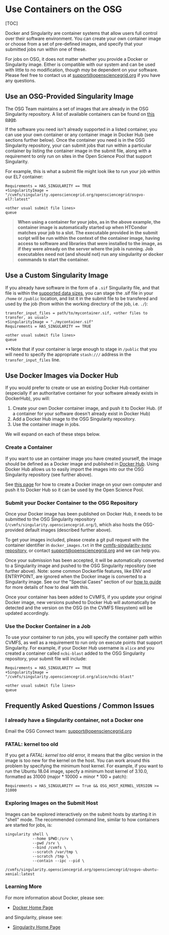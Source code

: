 Use Containers on the OSG 
====================================

[TOC]

Docker and Singularity are container systems that allow users full control 
over their software environment. You can create your own container image or choose from a set of pre-defined images, 
and specify that your submitted jobs run within one of these. 

For jobs on OSG, it does not matter whether you provide a Docker or Singularity 
image. Either is compatible with our system and can be used with little to 
no modification, though *may* be dependent on your software. Please
feel free to contact us at [support@opensciencegrid.org](mailto:support@opensciencegrid.org) if you have any questions. 

## Use an OSG-Provided Singularity Image

The OSG Team maintains a set of images that are already in the OSG Singularity repository. A list of available containers can be
found on [this page][container-list]. 

If the software you need isn't already supported in a listed container, you can use your 
own container or any container image in Docker Hub (see sections further below). Once the container you 
need is in the OSG Singularity repository, your can submit jobs that run within a particular container 
by listing the container image in the submit file, along with a requirement to only run on sites in the 
Open Science Pool that support Singularity.

For example, this is what a submit file might look like to run your job within our EL7 container:

    Requirements = HAS_SINGULARITY == TRUE
    +SingularityImage = "/cvmfs/singularity.opensciencegrid.org/opensciencegrid/osgvo-el7:latest"

    <other usual submit file lines>
    queue

> **When using a container for your jobs, as in the above example, the container image is automatically started up when HTCondor matches your job to a slot.  The executable provided in the submit script will be run within the context of the container image, having access to software and libraries that were installed to the image, as if they were already on the server where the job is running. Job executables need not (and should not) run any singularity or docker commands to start the container.**

## Use a Custom Singularity Image

If you already have software in the form of a `.sif` Singuilarity file, and that file
is within the [supported data sizes](https://support.opensciencegrid.org/support/solutions/articles/12000002985-overview-data-staging-and-transfer-to-jobs), you can stage the .sif file in your `/home` or `/public` 
location, and list it in the submit file to be transfered and used by 
the job (from within the working directory of the job, i.e. `./`):

    transfer_input_files = path/to/mycontainer.sif, <other files to transfer, as usual>
    +SingularityImage = "./mycontainer.sif"
    Requirements = HAS_SINGULARITY == TRUE

    <other usual submit file lines>
    queue
    
**Note that if your container is large enough to stage in `/public` that you will 
need to specify the appropriate `stash:///` address in the `transfer_input_files` line.

## Use Docker Images via Docker Hub

If you would prefer to create or use an existing Docker Hub container 
(especially if an authoritative container for your software already exists in DockerHub), you will: 

1. Create your own Docker container image, and push it to Docker Hub. (if a container for your software doesn't already exist in Docker Hub)
2. Add a Docker Hub image to the OSG Singularity repository.
3. Use the container image in jobs. 

We will expand on each of these steps below. 

### Create a Container

If you want to use an container image you have created yourself, the image
should be defined as a Docker image and published in [Docker
Hub](https://hub.docker.com/). Using Docker Hub allows us to easily import the images into
our the OSG Singularity repository (see further above). 

See [this page][container-howto] for how to create a Docker image on your own computer and 
push it to Docker Hub so it can be used by the Open Science Pool. 

### Submit your Docker Container to the OSG Repository

Once your Docker image has been published on Docker Hub, it needs to be 
submitted to the OSG Singularity repository (`/cvmfs/singularity.opensciencegrid.org/`), 
which also hosts the OSG-provided default images (described further above). 

To get your images included, please create a git pull request with the container 
identifier in `docker_images.txt` in the
[cvmfs-singularity-sync repository](https://github.com/opensciencegrid/cvmfs-singularity-sync), 
or contact
[support@opensciencegrid.org](mailto:support@opensciencegrid.org)
and we can help you.

Once your submission has been accepted, it will be automatically converted to a Singularity 
image and pushed to the OSG Singularity repository (see further above).  Note: some 
common Dockerfile features, like ENV and ENTRYPOINT, are ignored when the Docker 
image is converted to a Singularity image. See our the "Special Cases" section of our 
[how to guide][container-howto] for more details 
of how to deal with this. 

Once your container has been added to CVMFS, 
if you update your original Docker image, new versions pushed to Docker Hub will
automatically be detected and the version on the OSG (in the CVMFS filesystem)
will be updated accordingly.

### Use the Docker Container in a Job

To use your container to run jobs, you will specify the container path within CVMFS, as well as a requirement to run 
only on execute points that support Singularity. For example, if your Docker Hub username is `alice` and you created a container called 
`ncbi-blast` added to the OSG Singularity repository, your submit file will include: 
	
    Requirements = HAS_SINGULARITY == TRUE
    +SingularityImage = "/cvmfs/singularity.opensciencegrid.org/alice/ncbi-blast"

    <other usual submit file lines>
    queue



## Frequently Asked Questions / Common Issues

### I already have a Singularity container, not a Docker one

Email the OSG Connect team: support@opensciencegrid.org

### FATAL: kernel too old

If you get a *FATAL: kernel too old* error, it means that the glibc version in the
image is too new for the kernel on the host. You can work around this problem by
specifying the minimum host kernel. For example, if you want to run the Ubuntu 18.04
image, specfy a minimum host kernel of 3.10.0, formatted as 31000
(major * 10000 + minor * 100 + patch):

    Requirements = HAS_SINGULARITY == True && OSG_HOST_KERNEL_VERSION >= 31000

### Exploring Images on the Submit Host

Images can be explored interactively on the submit hosts by starting it
in "shell" mode. The recommended command line, similar to how containers
are started for jobs, is:

    singularity shell \
                --home $PWD:/srv \
                --pwd /srv \
                --bind /cvmfs \
                --scratch /var/tmp \
                --scratch /tmp \
                --contain --ipc --pid \
                /cvmfs/singularity.opensciencegrid.org/opensciencegrid/osgvo-ubuntu-xenial:latest

### Learning More

For more information about Docker, please see:

* [Docker Home Page](https://www.docker.com/)

and  Singularity, please see:

 * [Singularity Home Page](http://singularity.lbl.gov/)
 

[container-howto]: 12000058245
[container-list]: 12000073449
